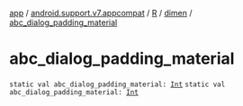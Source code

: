 [app](../../../index.md) / [android.support.v7.appcompat](../../index.md) / [R](../index.md) / [dimen](index.md) / [abc_dialog_padding_material](.)

# abc_dialog_padding_material

`static val abc_dialog_padding_material: `[`Int`](https://kotlinlang.org/api/latest/jvm/stdlib/kotlin/-int/index.html)
`static val abc_dialog_padding_material: `[`Int`](https://kotlinlang.org/api/latest/jvm/stdlib/kotlin/-int/index.html)